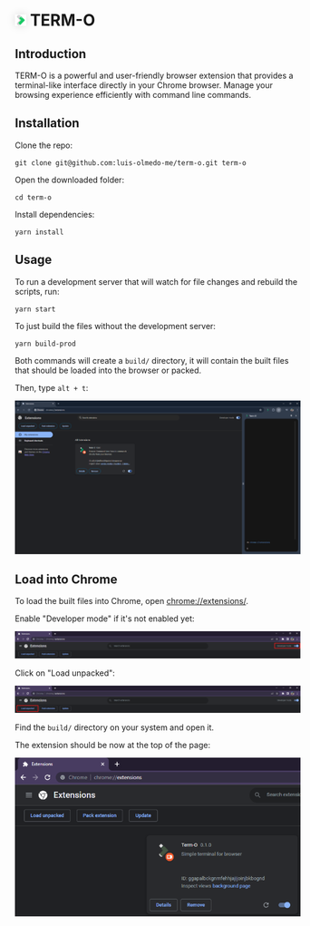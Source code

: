 # <img src="src/images/required/logo-48_x_48.png" style="box-shadow: 0 0 15px #11111122;" width="20"/> TERM-O

## Introduction

TERM-O is a powerful and user-friendly browser extension that provides a terminal-like interface directly in your Chrome browser. Manage your browsing experience efficiently with command line commands.

## Installation

Clone the repo:

```
git clone git@github.com:luis-olmedo-me/term-o.git term-o
```

Open the downloaded folder:

```
cd term-o
```

Install dependencies:

```
yarn install
```

## Usage

To run a development server that will watch for file changes and rebuild the scripts, run:

```
yarn start
```

To just build the files without the development server:

```
yarn build-prod
```

Both commands will create a `build/` directory, it will contain the built files that should be loaded into the browser or packed.

Then, type `alt + t`:

![Developer Mode Checkbox](src/images/tutorial-usage.png)

## Load into Chrome

To load the built files into Chrome, open [chrome://extensions/](chrome://extensions/).

Enable "Developer mode" if it's not enabled yet:

![Developer Mode Checkbox](src/images/tutorial-step-1.png)

Click on "Load unpacked":

![Load Unpacked Button](src/images/tutorial-step-2.png)

Find the `build/` directory on your system and open it.

The extension should be now at the top of the page:

![Extension Loaded](src/images/tutorial-step-3.png)

